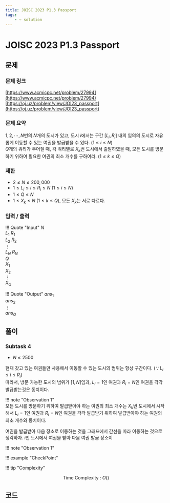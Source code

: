 ```yaml
---
title: JOISC 2023 P1.3 Passport
tags:
    - ~ solution
---
```


# JOISC 2023 P1.3 Passport

## 문제

### 문제 링크
[https://www.acmicpc.net/problem/27994](https://www.acmicpc.net/problem/27994)  
[https://oj.uz/problem/view/JOI23_passport](https://oj.uz/problem/view/JOI23_passport)

### 문제 요약
$1, 2, \cdots, N$번의 $N$개의 도시가 있고, 도시 $i$에서는 구간 $[L_i, R_i]$ 내의 임의의 도시로 자유롭게 이동할 수 있는 여권을 발급받을 수 있다. $(1 \leq i \leq N)$  
$Q$개의 쿼리가 주어질 때, 각 쿼리별로 $X_k$번 도시에서 출발하였을 때, 모든 도시를 방문하기 위하여 필요한 여권의 최소 개수를 구하여라. $(1 \leq k \leq Q)$

### 제한
+ $2 \leq N \leq 200,000$
+ $1 \leq L_i \leq i \leq R_i \leq N$ $(1 \leq i \leq N)$
+ $1 \leq Q \leq N$
+ $1 \leq X_k \leq N$ $(1 \leq k \leq Q)$, 모든 $X_k$는 서로 다르다.

### 입력 / 출력
!!! Quote "Input"
    $N$  
    $L_1$ $R_1$  
    $L_2$ $R_2$  
    $\vdots$  
    $L_N$ $R_N$  
    $Q$  
    $X_1$  
    $X_2$  
    $\vdots$  
    $X_Q$  

!!! Quote "Output"
    $ans_1$  
    $ans_2$  
    $\vdots$  
    $ans_Q$  

## 풀이

### Subtask 4
+ $N \leq 2500$

현재 갖고 있는 여권들만 사용해서 이동할 수 있는 도시의 범위는 항상 구간이다. $(\because L_i \leq i \leq R_i)$  
따라서, 방문 가능한 도시의 범위가 $[1, N]$임과, $L_i=1$인 여권과 $R_i=N$인 여권을 각각 발급받는것은 동치이다.

!!! note "Observation 1"    
    모든 도시를 방문하기 위하여 발급받아야 하는 여권의 최소 개수는 $X_k$번 도시에서 시작해서 $L_i=1$인 여권과 $R_i=N$인 여권을 각각 발급받기 위하여 발급받아야 하는 여권의 최소 개수와 동치이다.

여권을 발급받아 다음 장소로 이동하는 것을 그래프에서 간선을 따라 이동하는 것으로 생각하자.
$i$번 도시에서 여권을 받아 다음 여권 발금 장소이


!!! note "Observation 1"    
    

!!! example "CheckPoint"
    

!!! tip "Complexity"
    <center>
    Time Complexity : $O()$
    </center>

## 코드
``` cpp linenums="1"

```